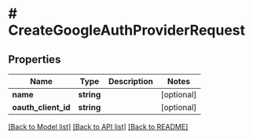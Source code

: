 # # CreateGoogleAuthProviderRequest

## Properties

Name | Type | Description | Notes
------------ | ------------- | ------------- | -------------
**name** | **string** |  | [optional]
**oauth_client_id** | **string** |  | [optional]

[[Back to Model list]](../../README.md#models) [[Back to API list]](../../README.md#endpoints) [[Back to README]](../../README.md)
